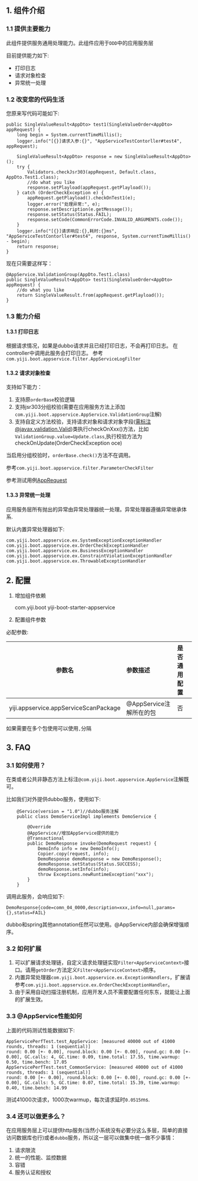## 1. 组件介绍

### 1.1 提供主要能力

此组件提供服务通用处理能力。此组件应用于`DDD`中的应用服务层

目前提供能力如下:

 * 打印日志
 * 请求对象检查
 * 异常统一处理

### 1.2 改变您的代码生活 

您原来写代码可能如下:

 
 	public SingleValueResult<AppDto> test1(SingleValueOrder<AppDto> appRequest) {
 		long begin = System.currentTimeMillis();
 		logger.info("[{}]请求入参:{}", "AppServiceTestContorller#test4", appRequest);
 		
 		SingleValueResult<AppDto> response = new SingleValueResult<AppDto>();
 		try {
 			Validators.checkJsr303(appRequest, Default.class, AppDto.Test1.class);
 			//do what you like
 			response.setPlayload(appRequest.getPlayload());
 		} catch (OrderCheckException e) {
 			appRequest.getPlayload().checkOnTest1(e);
 			logger.error("处理异常:", e);
 			response.setDescription(e.getMessage());
 			response.setStatus(Status.FAIL);
 			response.setCode(CommonErrorCode.INVALID_ARGUMENTS.code());
 		}
 		logger.info("[{}]请求响应:{},耗时:{}ms", "AppServiceTestContorller#test4", response, System.currentTimeMillis() - begin);
 		return response;
 	}

现在只需要这样写：

 	@AppService.ValidationGroup(AppDto.Test1.class)
 	public SingleValueResult<AppDto> test1(SingleValueOrder<AppDto> appRequest) {
 		//do what you like
 		return SingleValueResult.from(appRequest.getPlayload());
 	}
 	
 
### 1.3 能力介绍

#### 1.3.1 打印日志

根据请求情况，如果是dubbo请求并且已经打印日志，不会再打印日志。
在controller中调用此服务会打印日志。
参考`com.yiji.boot.appservice.filter.AppServiceLogFilter`


#### 1.3.2  请求对象检查

支持如下能力：

1. 支持原`orderBase`校验逻辑
2. 支持jsr303分组校验(需要在应用服务方法上添加`com.yiji.boot.appservice.AppService.ValidationGroup`注解)
3. 支持自定义方法校验，支持请求对象和请求对象字段(需标注@javax.validation.Valid)类执行checkOnXxx()方法，比如	`ValidationGroup.value=Update.class`,执行校验方法为checkOnUpdate(OrderCheckException oce)

当启用分组校验时，`orderBase.check()`方法不在调用。

参考`com.yiji.boot.appservice.filter.ParameterCheckFilter`

参考测试用例[AppRequest](../../yiji-boot-test/src/main/java/com/yiji/boot/test/appservice/AppRequest.java)

#### 1.3.3 异常统一处理

应用服务层所有抛出的异常由异常处理器统一处理。异常处理器遵循异常继承体系.

默认内置异常处理器如下:

	com.yiji.boot.appservice.ex.SystemExceptionExceptionHandler
	com.yiji.boot.appservice.ex.OrderCheckExceptionHandler
	com.yiji.boot.appservice.ex.BusinessExceptionHandler
	com.yiji.boot.appservice.ex.ConstraintViolationExceptionHandler
	com.yiji.boot.appservice.ex.ThrowableExceptionHandler

## 2. 配置

1) 增加组件依赖

    <dependency>
       <groupId>com.yiji.boot</groupId>
       <artifactId>yiji-boot-starter-appservice</artifactId>
    </dependency>

2) 配置组件参数    

必配参数: 

|参数名|参数描述|是否通用配置|
|:---:|:------|:-----|
|yiji.appservice.appServiceScanPackage| @AppService注解所在的包|否|

如果需要在多个包使用可以使用`,`分隔

## 3. FAQ

### 3.1 如何使用？

在类或者公共非静态方法上标注`@com.yiji.boot.appservice.AppService`注解既可。

比如我们对外提供dubbo服务，使用如下:

        @Service(version = "1.0")//dubbo服务注解
        public class DemoServiceImpl implements DemoService {
        	
        	@Override
        	@AppService//增加AppService提供的能力
        	@Transactional
        	public DemoResponse invoke(DemoRequest request) {
        		DemoInfo info = new DemoInfo();
        		Copier.copy(request, info);
        		DemoResponse demoResponse = new DemoResponse();
        		demoResponse.setStatus(Status.SUCCESS);
        		demoResponse.setInfo(info);
        		throw Exceptions.newRuntimeException("xxx");
        	}
        }

调用此服务，会响应如下:

    DemoResponse{code=comn_04_0000,description=xxx,info=null,params={},status=FAIL}

dubbo和spring其他annotation任然可以使用。@AppService内部会确保增强顺序。

### 3.2 如何扩展

1. 可以扩展请求处理链，自定义请求处理链实现`Filter<AppServiceContext>`接口。请用`getOrder`方法定义`Filter<AppServiceContext>`顺序。
2. 内置异常处理器`com.yiji.boot.appservice.ex.ExceptionHandlers`，扩展请参考`com.yiji.boot.appservice.ex.OrderCheckExceptionHandler`。
3. 由于采用自动扫描注册机制，应用开发人员不需要配置任何东东，就能让上面的扩展生效。

### 3.3 @AppService性能如何

上面的代码测试性能数据如下:
	
	AppServicePerfTest.test_AppService: [measured 40000 out of 41000 rounds, threads: 1 (sequential)]
 	round: 0.00 [+- 0.00], round.block: 0.00 [+- 0.00], round.gc: 0.00 [+- 0.00], GC.calls: 4, GC.time: 0.09, time.total: 17.55, time.warmup: 0.50, time.bench: 17.05
	AppServicePerfTest.test_CommonService: [measured 40000 out of 41000 rounds, threads: 1 (sequential)]
 	round: 0.00 [+- 0.00], round.block: 0.00 [+- 0.00], round.gc: 0.00 [+- 0.00], GC.calls: 5, GC.time: 0.07, time.total: 15.39, time.warmup: 0.40, time.bench: 14.99

测试41000次请求，1000次warmup，每次请求延时`0.0515`ms.


### 3.4 还可以做更多么？

在应用服务层上可以提供http服务(当然小系统没有必要分这么多层，简单的直接访问数据库也行)或者`dubbo`服务，所以这一层可以做集中统一做不少事情：

1. 请求限流
2. 统一的性能、监控数据
3. 容错
4. 服务认证和授权
